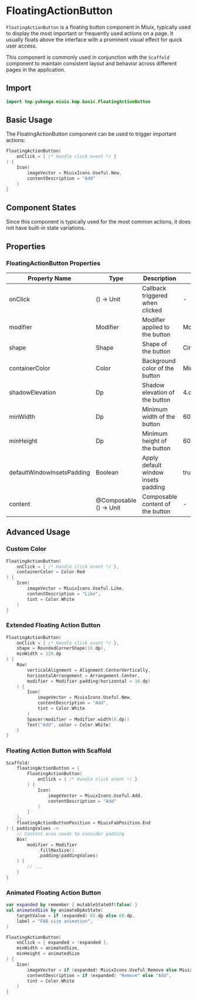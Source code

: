 # FloatingActionButton

`FloatingActionButton` is a floating button component in Miuix, typically used to display the most important or frequently used actions on a page. It usually floats above the interface with a prominent visual effect for quick user access.

This component is commonly used in conjunction with the `Scaffold` component to maintain consistent layout and behavior across different pages in the application.

## Import

```kotlin
import top.yukonga.miuix.kmp.basic.FloatingActionButton
```

## Basic Usage

The FloatingActionButton component can be used to trigger important actions:

```kotlin
FloatingActionButton(
    onClick = { /* Handle click event */ }
) {
    Icon(
        imageVector = MiuixIcons.Useful.New,
        contentDescription = "Add"
    )
}
```

## Component States

Since this component is typically used for the most common actions, it does not have built-in state variations.

## Properties

### FloatingActionButton Properties

| Property Name              | Type                   | Description                         | Default Value                  | Required |
| -------------------------- | ---------------------- | ----------------------------------- | ------------------------------ | -------- |
| onClick                    | () -> Unit             | Callback triggered when clicked     | -                              | Yes      |
| modifier                   | Modifier               | Modifier applied to the button      | Modifier                       | No       |
| shape                      | Shape                  | Shape of the button                 | CircleShape                    | No       |
| containerColor             | Color                  | Background color of the button      | MiuixTheme.colorScheme.primary | No       |
| shadowElevation            | Dp                     | Shadow elevation of the button      | 4.dp                           | No       |
| minWidth                   | Dp                     | Minimum width of the button         | 60.dp                          | No       |
| minHeight                  | Dp                     | Minimum height of the button        | 60.dp                          | No       |
| defaultWindowInsetsPadding | Boolean                | Apply default window insets padding | true                           | No       |
| content                    | @Composable () -> Unit | Composable content of the button    | -                              | Yes      |

## Advanced Usage

### Custom Color

```kotlin
FloatingActionButton(
    onClick = { /* Handle click event */ },
    containerColor = Color.Red
) {
    Icon(
        imageVector = MiuixIcons.Useful.Like,
        contentDescription = "Like",
        tint = Color.White
    )
}
```

### Extended Floating Action Button

```kotlin
FloatingActionButton(
    onClick = { /* Handle click event */ },
    shape = RoundedCornerShape(16.dp),
    minWidth = 120.dp
) {
    Row(
        verticalAlignment = Alignment.CenterVertically,
        horizontalArrangement = Arrangement.Center,
        modifier = Modifier.padding(horizontal = 16.dp)
    ) {
        Icon(
            imageVector = MiuixIcons.Useful.New,
            contentDescription = "Add",
            tint = Color.White
        )
        Spacer(modifier = Modifier.width(8.dp))
        Text("Add", color = Color.White)
    }
}
```

### Floating Action Button with Scaffold

```kotlin
Scaffold(
    floatingActionButton = {
        FloatingActionButton(
            onClick = { /* Handle click event */ }
        ) {
            Icon(
                imageVector = MiuixIcons.Useful.Add,
                contentDescription = "Add"
            )
        }
    },
    floatingActionButtonPosition = MiuixFabPosition.End
) { paddingValues ->
    // Content area needs to consider padding
    Box(
        modifier = Modifier
            .fillMaxSize()
            .padding(paddingValues)
    ) {
        // ...
    }
}
```

### Animated Floating Action Button

```kotlin
var expanded by remember { mutableStateOf(false) }
val animatedSize by animateDpAsState(
    targetValue = if (expanded) 65.dp else 60.dp,
    label = "FAB size animation",
)

FloatingActionButton(
    onClick = { expanded = !expanded },
    minWidth = animatedSize,
    minHeight = animatedSize
) {
    Icon(
        imageVector = if (expanded) MiuixIcons.Useful.Remove else MiuixIcons.Useful.New,
        contentDescription = if (expanded) "Remove" else "Add",
        tint = Color.White
    )
}
```
